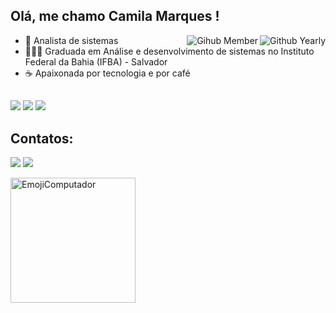 ## Olá, me chamo Camila Marques ! 

<img title="Github Yearly commits" alt="Github Yearly" align="right" src="https://badges.strrl.dev/years/marquescami?style=flat&color=ee82ee&logo=github" />
<img title="Gihub Member" alt="Gihub Member" align="right" src="https://badges.strrl.dev/contributions/all/marquescami?color=ee82ee" />

- 🚀 Analista de sistemas
- 👩🏽‍💻 Graduada em Análise e desenvolvimento de sistemas no Instituto Federal da Bahia (IFBA) - Salvador
- ☕ Apaixonada por tecnologia e por café

##

![](https://github-profile-summary-cards.vercel.app/api/cards/profile-details?username=marquescami&theme=dracula)
![](https://github-profile-summary-cards.vercel.app/api/cards/repos-per-language?username=marquescami&theme=dracula) 
![](https://github-profile-summary-cards.vercel.app/api/cards/stats?username=marquescami&theme=dracula) 
 
 ## Contatos: 
    
 <a href = "mailto:marquescami@gmail.com"><img src="https://img.shields.io/badge/Gmail-D14836?style=for-the-badge&logo=gmail&logoColor=white" target="_blank"></a>
   <a href="https://www.linkedin.com/in/marquescami/" target="_blank"><img src="https://img.shields.io/badge/-LinkedIn-%230077B5?style=for-the-badge&logo=linkedin&logoColor=white" target="_blank"></a>  <div>
 
  <img width="200" alt="EmojiComputador" src="https://user-images.githubusercontent.com/31116694/153991716-0a1a946b-a077-4659-b4ac-ca9f7c65f9d2.PNG">
